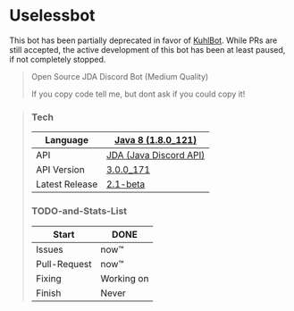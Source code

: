 # Uselessbot

This bot has been partially deprecated in favor of [KuhlBot](https://github.com/Sanduhr32/kuhlBot). While PRs are still accepted, the active development of this bot has been at least paused, if not completely stopped.

>Open Source JDA Discord Bot (Medium Quality)
>
>If you copy code tell me, but dont ask if you could copy it!


>### Tech
> | Language | [Java 8 (1.8.0_121)][Java] |
> |   ---   |  -----  |
> | API | [JDA (Java Discord API)][JDA]|
> | API Version | [3.0.0_171][Version] |
> | Latest Release | [2.1-beta][rel] |
>
> ### TODO-and-Stats-List
> | Start   |  DONE   |
> |   ---   |  -----  |
> | Issues  | now™ |
> | Pull-Request | now™ |
> | Fixing  | Working on |
> | Finish  |  Never  |

[Java]: <https://Java.com>
[JDA]: <http://home.dv8tion.net:8080/job/JDA/>
[Version]: <http://home.dv8tion.net:8080/job/JDA/171/>
[rel]: <https://github.com/Sanduhr32/Uselessbot/releases>
